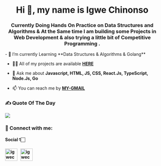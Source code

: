 <h1 align="center">Hi 👋, my name is Igwe Chinonso </h1>
<h3 align="center">Currently Doing Hands On Practice on Data Structures and Algorithms & At the Same time I am building some Projects in Web Development & also trying a little bit of Competitive Programming .</h3>
- 🔭 I’m currently Learning **Data Structures & Algorithms & Golang**

- 👨‍💻 All of my projects are available [**HERE**](https://github.com/chiboycalix)

- 💬 Ask me about **Javascript, HTML, JS, CSS, React.Js, TypeScript, Node.Js, Go**

- 📫 You can reach me by [**MY-GMAIL**](mailto:igwechinonso77@gmail.com)

<h3 align="left">✍️ Quote Of The Day</h3>

![](https://quotes-github-readme.vercel.app/api?type=horizontal&theme=merko)

<h3 align="left">📩 Connect with me:</h3>
<p align="left">
<h4>Social 👇🏻<h4/>
<a href="mailto:igwechinonso77@gmail.com" target="blank"><img align="center" src="https://cdn4.iconfinder.com/data/icons/social-media-logos-6/512/112-gmail_email_mail-512.png" alt="igwechinonso" height="40" width="40" /></a>&nbsp;&nbsp;
<a href="https://www.linkedin.com/in/igwe-chinonso/" target="blank"><img align="center" src="https://raw.githubusercontent.com/rahuldkjain/github-profile-readme-generator/master/src/images/icons/Social/linked-in-alt.svg" alt="igwechinonso" height="40" width="40" /></a>&nbsp;&nbsp;
</p>
